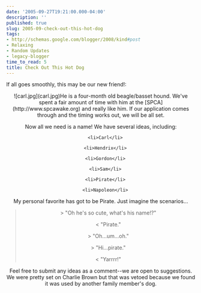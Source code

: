 ```yaml
---
date: '2005-09-27T19:21:00.000-04:00'
description: ''
published: true
slug: 2005-09-check-out-this-hot-dog
tags:
- http://schemas.google.com/blogger/2008/kind#post
- Relaxing
- Random Updates
- legacy-blogger
time_to_read: 5
title: Check Out This Hot Dog
---
```


If all goes smoothly, this may be our new friend!:


<div style="text-align: center;">![carl.jpg](carl.jpg)He is a four-month old beagle/basset hound. We've spent a fair amount of time with him at the [SPCA](http://www.spcawake.org) and really like him. If our application comes through and the timing works out, we will be all set.

Now all we need is a name! We have several ideas, including:<ul>

	<li>Carl</li>

	<li>Hendrix</li>

	<li>Gordon</li>

	<li>Sam</li>

	<li>Pirate</li>

	<li>Napoleon</li>

</ul>

My personal favorite has got to be Pirate. Just imagine the scenarios...



<blockquote>&gt; "Oh he's so cute, what's his name!?"

&lt; "Pirate."

&gt; "Oh...um...oh."

&gt; "Hi...pirate."

&lt; "Yarrrr!"</blockquote>

Feel free to submit any ideas as a comment--we are open to suggestions. We were pretty set on Charlie Brown but that was vetoed because we found it was used by another family member's dog.